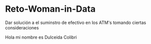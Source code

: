 # Reto-Woman-in-Data
Dar solución a el suminstro de efectivo en los ATM's tomando ciertas consideraciones 

Hola mi nombre es Dulceida Colibri 
